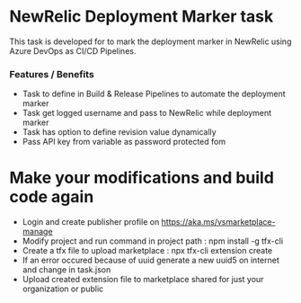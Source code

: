 # NewRelic Deployment Marker task

This task is developed for to mark the deployment marker in NewRelic using Azure DevOps as CI/CD Pipelines. 

### Features / Benefits

- Task to define in Build & Release Pipelines to automate the deployment marker
- Task get logged username and pass to NewRelic while deployment marker
- Task has option to define revision value dynamically
- Pass API key from variable as password protected fom

# Make your modifications and build code again
 - Login and create publisher profile on https://aka.ms/vsmarketplace-manage
 - Modify project and run command in project path : npm install -g tfx-cli
 - Create a tfx file to upload marketplace : npx tfx-cli extension create
 - If an error occured because of uuid generate a new uuid5 on internet and change in task.json
 - Upload created extension file to marketplace shared for just your organization or public
